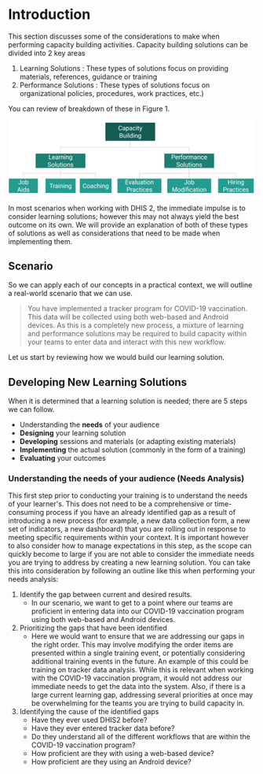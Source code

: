 # Introduction

This section discusses some of the considerations to make when performing capacity building activities. Capacity building solutions can be divided into 2 key areas

1. Learning Solutions : These types of solutions focus on providing materials, references, guidance or training
2. Performance Solutions : These types of solutions focus on organizational policies, procedures, work practices, etc.)

You can review of breakdown of these in Figure 1.

![capacity_building_diagram](resources/images/capacity_building_diagram.png)


In most scenarios when working with DHIS 2, the immediate impulse is to consider learning solutions; however this may not always yield the best outcome on its own. We will provide an explanation of both of these types of solutions as well as considerations that need to be made when implementing them.

## Scenario

So we can apply each of our concepts in a practical context, we will outline a real-world scenario that we can use.

> You have implemented a tracker program for COVID-19 vaccination. This data will be collected using both web-based and Android devices. As this is a completely new process, a mixture of learning and performance solutions may be required to build capacity within your teams to enter data and interact with this new workflow.

Let us start by reviewing how we would build our learning solution.

## Developing New Learning Solutions

When it is determined that a learning solution is needed; there are 5 steps we can follow.

* Understanding the **needs** of your audience
* **Designing** your learning solution
* **Developing** sessions and materials (or adapting existing materials)
* **Implementing** the actual solution (commonly in the form of a training)
* **Evaluating** your outcomes

### Understanding the needs of your audience (Needs Analysis)

This first step prior to conducting your training is to understand the needs of your learner's. This does not need to be a comprehensive or time-consuming process if you have an already identified gap as a result of introducing a new process (for example, a new data collection form, a new set of indicators, a new dashboard) that you are rolling out in response to meeting specific requirements within your context. It is important however to also consider how to manage expectations in this step, as the scope can quickly become to large if you are not able to consider the immediate needs you are trying to address by creating a new learning solution. You can take this into consideration by following an outline like this when performing your needs analysis:

1. Identify the gap between current and desired results. 
    * In our scenario, we want to get to a point where our teams are proficient in entering data into our COVID-19 vaccination program using both web-based and Android devices.
2. Prioritizing the gaps that have been identified
   * Here we would want to ensure that we are addressing our gaps in the right order. This may involve modifying the order items are presented within a single training event, or potentially considering additional training events in the future. An example of this could be training on tracker data analysis. While this is relevant when working with the COVID-19 vaccination program, it would not address our immediate needs to get the data into the system. Also, if there is a large current learning gap, addressing several priorities at once may be overwhelming for the teams you are trying to build capacity in.
3. Identifying the cause of the identified gaps
      * Have they ever used DHIS2 before?
      * Have they ever entered tracker data before?
      * Do they understand all of the different workflows that are within the COVID-19 vaccination program?
      * How proficient are they with using a web-based device?
      * How proficient are they using an Android device?